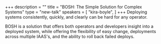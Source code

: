 +++
description = ""
title = "BOSH: The Simple Solution for Complex Systems"
type = "new-talk"
speakers = [
        "kira-boyle",
]
+++
Deploying systems consistently, quickly, and clearly can be hard for any operator.

BOSH is a solution that offers both operators and developers insight into a deployed system, while offering the flexibility of easy change, deployments across multiple IAAS's, and the ability to roll back failed deploys.